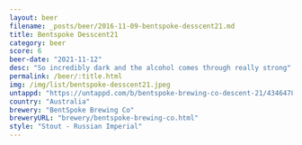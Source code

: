 ```yaml
---
layout: beer
filename: _posts/beer/2016-11-09-bentspoke-desscent21.md
title: Bentspoke Desscent21
category: beer
score: 6
beer-date: "2021-11-12"
desc: "So incredibly dark and the alcohol comes through really strong"
permalink: /beer/:title.html
img: /img/list/bentspoke-desscent21.jpeg
untappd: "https://untappd.com/b/bentspoke-brewing-co-descent-21/4346478"
country: "Australia"
brewery: "BentSpoke Brewing Co"
breweryURL: "brewery/bentspoke-brewing-co.html"
style: "Stout - Russian Imperial"
---
```

